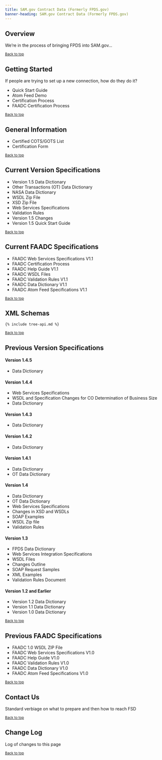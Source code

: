 ```yaml
---
title: SAM.gov Contract Data (Formerly FPDS.gov)
banner-heading: SAM.gov Contract Data (Formerly FPDS.gov)
---
```



<link rel="stylesheet" type="text/css" href="../../assets/swaggerui-dist/swagger-ui.css" >
<link rel="stylesheet" type="text/css" href="../../assets/swaggerui-dist/custom.css" >


## Overview
We’re in the process of bringing FPDS into SAM.gov…
<p><small><a href="#">Back to top</a></small></p>

## Getting Started
If people are trying to set up a new connection, how do they do it?
- Quick Start Guide
- Atom Feed Demo
- Certification Process
- FAADC Certification Process
<p><small><a href="#">Back to top</a></small></p>

## General Information
- Certified COTS/GOTS List
- Certification Form
<p><small><a href="#">Back to top</a></small></p>

## Current Version Specifications
- Version 1.5 Data Dictionary
- Other Transactions (OT) Data Dictionary
- NASA Data Dictionary
- WSDL Zip File
- XSD Zip File
- Web Services Specifications
- Validation Rules
- Version 1.5 Changes
- Version 1.5 Quick Start Guide
<p><small><a href="#">Back to top</a></small></p>

## Current FAADC Specifications
- FAADC Web Services Specifications V1.1
- FAADC Certification Process
- FAADC Help Guide V1.1
- FAADC WSDL Files
- FAADC Validation Rules V1.1
- FAADC Data Dictionary V1.1
- FAADC Atom Feed Specifications V1.1
<p><small><a href="#">Back to top</a></small></p>

## XML Schemas
    {% include tree-api.md %}
<p><small><a href="#">Back to top</a></small></p>

## Previous Version Specifications
#### Version 1.4.5
- Data Dictionary

#### Version 1.4.4
- Web Services Specifications
- WSDL and Specification Changes for CO Determination of Business Size
- Data Dictionary

#### Version 1.4.3
- Data Dictionary

#### Version 1.4.2
- Data Dictionary

#### Version 1.4.1
- Data Dictionary
- OT Data Dictionary

#### Version 1.4
- Data Dictionary
- OT Data Dictionary
- Web Services Specifications
- Changes in XSD and WSDLs
- SOAP Examples
- WSDL Zip file
- Validation Rules

#### Version 1.3
- FPDS Data Dictionary
- Web Services Integration Specifications
- WSDL Files
- Changes Outline
- SOAP Request Samples
- XML Examples
- Validation Rules Document

#### Version 1.2 and Earlier
- Version 1.2 Data Dictionary
- Version 1.1 Data Dictionary
- Version 1.0 Data Dictionary
<p><small><a href="#">Back to top</a></small></p>

## Previous FAADC Specifications
- FAADC 1.0 WSDL ZIP File
- FAADC Web Services Specifications V1.0
- FAADC Help Guide V1.0
- FAADC Validation Rules V1.0
- FAADC Data Dictionary V1.0
- FAADC Atom Feed Specifications V1.0
<p><small><a href="#">Back to top</a></small></p>

## Contact Us
Standard verbiage on what to prepare and then how to reach FSD
<p><small><a href="#">Back to top</a></small></p>

## Change Log
Log of changes to this page
<p><small><a href="#">Back to top</a></small></p>